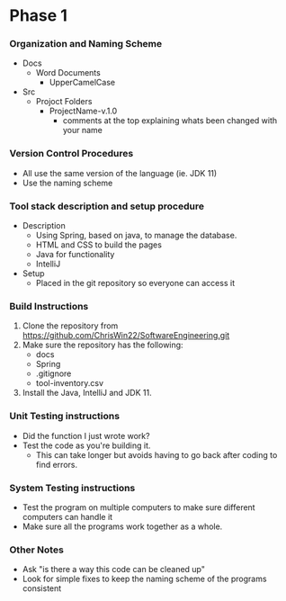 # Phase 1

### Organization and Naming Scheme
* Docs
    * Word Documents
        * UpperCamelCase
* Src
    * Projoct Folders
        * ProjectName-v.1.0
            * comments at the top explaining whats been changed with your name

### Version Control Procedures
* All use the same version of the language (ie. JDK 11)
* Use the naming scheme

### Tool stack description and setup procedure
* Description
    * Using Spring, based on java, to manage the database. 
    * HTML and CSS to build the pages
    * Java for functionality
    * IntelliJ
* Setup
    * Placed in the git repository so everyone can access it

### Build Instructions
1. Clone the repository from https://github.com/ChrisWin22/SoftwareEngineering.git
2. Make sure the repository has the following:
    * docs
    * Spring
    * .gitignore
    * tool-inventory.csv
3. Install the Java, IntelliJ and JDK 11.

### Unit Testing instructions
* Did the function I just wrote work?
* Test the code as you're building it.
    * This can take longer but avoids having to go back after coding to find errors.

### System Testing instructions
* Test the program on multiple computers to make sure different computers can handle it
* Make sure all the programs work together as a whole.

### Other Notes
* Ask "is there a way this code can be cleaned up"
* Look for simple fixes to keep the naming scheme of the programs consistent
                
